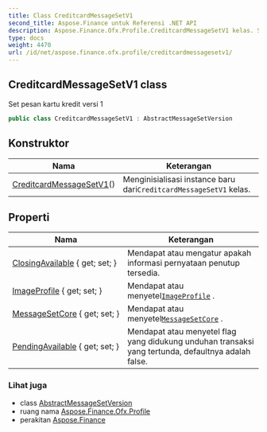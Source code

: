 ```yaml
---
title: Class CreditcardMessageSetV1
second_title: Aspose.Finance untuk Referensi .NET API
description: Aspose.Finance.Ofx.Profile.CreditcardMessageSetV1 kelas. Set pesan kartu kredit versi 1
type: docs
weight: 4470
url: /id/net/aspose.finance.ofx.profile/creditcardmessagesetv1/
---
```

## CreditcardMessageSetV1 class

Set pesan kartu kredit versi 1

```csharp
public class CreditcardMessageSetV1 : AbstractMessageSetVersion
```

## Konstruktor

| Nama | Keterangan |
| --- | --- |
| [CreditcardMessageSetV1](creditcardmessagesetv1/)() | Menginisialisasi instance baru dari`CreditcardMessageSetV1` kelas. |

## Properti

| Nama | Keterangan |
| --- | --- |
| [ClosingAvailable](../../aspose.finance.ofx.profile/creditcardmessagesetv1/closingavailable/) { get; set; } | Mendapat atau mengatur apakah informasi pernyataan penutup tersedia. |
| [ImageProfile](../../aspose.finance.ofx.profile/creditcardmessagesetv1/imageprofile/) { get; set; } | Mendapat atau menyetel[`ImageProfile`](./imageprofile/) . |
| [MessageSetCore](../../aspose.finance.ofx.profile/abstractmessagesetversion/messagesetcore/) { get; set; } | Mendapat atau menyetel[`MessageSetCore`](../abstractmessagesetversion/messagesetcore/) . |
| [PendingAvailable](../../aspose.finance.ofx.profile/creditcardmessagesetv1/pendingavailable/) { get; set; } | Mendapat atau menyetel flag yang didukung unduhan transaksi yang tertunda, defaultnya adalah false. |

### Lihat juga

* class [AbstractMessageSetVersion](../abstractmessagesetversion/)
* ruang nama [Aspose.Finance.Ofx.Profile](../../aspose.finance.ofx.profile/)
* perakitan [Aspose.Finance](../../)


